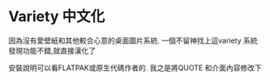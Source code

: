 # Variety 中文化
因為沒有愛壁紙和其他較合心意的桌面圖片系統. 一個不留神找上這variety 系統
發現功能不錯,就直接漢化了

安裝說明可以看FLATPAK或原生代碼作者的. 
我之是將QUOTE 和介面內容修改下

